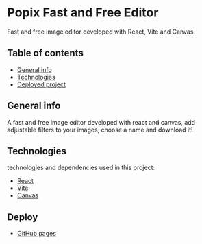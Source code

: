 # Popix Fast and Free Editor
Fast and free image editor developed with React, Vite and Canvas.

## Table of contents
* [General info](#general-info)
* [Technologies](#technologies)
* [Deployed project](#deploy)

## General info
A fast and free image editor developed with react and canvas, add adjustable filters to your images, choose a name and download it!

## Technologies
technologies and dependencies used in this project:
* [React](https://es.reactjs.org/)
* [Vite](https://vitejs.dev/)
* [Canvas](https://developer.mozilla.org/es/docs/Web/API/Canvas_API)

## Deploy
* [GitHub pages](https://byronjvh.github.io/PopixImageEditor/)
